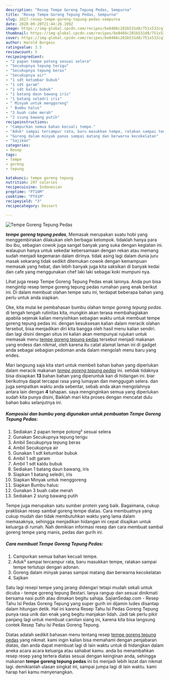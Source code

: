 ```yaml
---
description: "Resep Tempe Goreng Tepung Pedas, Sempurna"
title: "Resep Tempe Goreng Tepung Pedas, Sempurna"
slug: 2627-resep-tempe-goreng-tepung-pedas-sempurna
date: 2020-09-20T21:44:26.199Z
image: https://img-global.cpcdn.com/recipes/be8466c281b531d8/751x532cq70/tempe-goreng-tepung-pedas-foto-resep-utama.jpg
thumbnail: https://img-global.cpcdn.com/recipes/be8466c281b531d8/751x532cq70/tempe-goreng-tepung-pedas-foto-resep-utama.jpg
cover: https://img-global.cpcdn.com/recipes/be8466c281b531d8/751x532cq70/tempe-goreng-tepung-pedas-foto-resep-utama.jpg
author: Harold Burgess
ratingvalue: 3.5
reviewcount: 5
recipeingredient:
- "2 papan tempe potong sesuai selera"
- "Secukupnya tepung terigu"
- "Secukupnya tepung beras"
- "Secukupnya air"
- "1 sdt ketumbar bubuk"
- "1 sdt garam"
- "1 sdt kaldu bubuk"
- "1 batang daun bawang iris"
- "1 batang seledri iris"
- " Minyak untuk menggoreng"
- " Bumbu halus"
- "3 buah cabe merah"
- "2 siung bawang putih"
recipeinstructions:
- "Campurkan semua bahan kecuali tempe."
- "Aduk² sampai tercampur rata, baru masukkan tempe, ratakan sampai tempe tertutupi dengan adonan."
- "Goreng dalam minyak panas sampai matang dan berwarna kecokelatan"
- "Sajikan"
categories:
- Resep
tags:
- tempe
- goreng
- tepung

katakunci: tempe goreng tepung 
nutrition: 297 calories
recipecuisine: Indonesian
preptime: "PT18M"
cooktime: "PT41M"
recipeyield: "3"
recipecategory: Dessert

---
```



![Tempe Goreng Tepung Pedas](https://img-global.cpcdn.com/recipes/be8466c281b531d8/751x532cq70/tempe-goreng-tepung-pedas-foto-resep-utama.jpg)

<b><i>tempe goreng tepung pedas</i></b>, Memasak merupakan suatu hobi yang menggembirakan dilakukan oleh berbagai kelompok. tidaklah hanya para ibu ibu, sebagian cowok juga sangat banyak yang suka dengan kegiatan ini. walaupun hanya untuk sekedar kebersamaan dengan rekan atau memang sudah menjadi kegemaran dalam dirinya. tidak asing lagi dalam dunia juru masak sekarang tidak sedikit ditemukan cowok dengan kemampuan memasak yang hebat, dan lebih banyak juga kita saksikan di banyak kedai dan cafe yang menggunakan chef laki laki sebagai koki mumpuni nya.

Lihat juga resep Tempe Goreng Tepung Pedas enak lainnya. Anda pun bisa mengintip resep tempe goreng tepung pedas rumahan yang enak berikut ini. Di dalam membuat olahan tempe satu ini, terdapat beberapa bahan yang perlu untuk anda siapkan.

Oke, kita mulai ke pembahasan bumbu olahan <i>tempe goreng tepung pedas</i>. di tengah tengah rutinitas kita, mungkin akan terasa membahagiakan apabila sejenak kalian menyisihkan sebagian waktu untuk membuat tempe goreng tepung pedas ini. dengan kesuksesan kalian dalam meracik olahan tersebut, bisa menjadikan diri kita bangga oleh hasil menu kalian sendiri. dan lagi disini dengan situs ini kalian akan mempunyai rujukan untuk memasak menu <u>tempe goreng tepung pedas</u> tersebut menjadi makanan yang endess dan nikmat, oleh karena itu catat alamat laman ini di gadget anda sebagai sebagian pedoman anda dalam mengolah menu baru yang endes.


Mari langsung saja kita start untuk membeli bahan bahan yang diperlukan dalam meracik makanan <u><i>tempe goreng tepung pedas</i></u> ini. setidak tidaknya bisa disiapkan <b>13</b> bahan bahan yang diperuntuk kan di hidangan ini. biar berikutnya dapat tercapai rasa yang lumayan dan menggugah selera. dan juga sempatkan waktu anda sebentar, sebab anda akan mengolahnya antara lain dengan <b>4</b> tahapan. saya menginginkan semua yang diperlukan sudah kita punya disini, Baiklah mari kita proses dengan mencatat dulu bahan baku selanjutnya ini.

<!--inarticleads1-->

##### Komposisi dan bumbu yang digunakan untuk pembuatan Tempe Goreng Tepung Pedas:

1. Sediakan 2 papan tempe potong² sesuai selera
1. Gunakan Secukupnya tepung terigu
1. Ambil Secukupnya tepung beras
1. Ambil Secukupnya air
1. Gunakan 1 sdt ketumbar bubuk
1. Ambil 1 sdt garam
1. Ambil 1 sdt kaldu bubuk
1. Sediakan 1 batang daun bawang, iris
1. Siapkan 1 batang seledri, iris
1. Siapkan  Minyak untuk menggoreng
1. Siapkan  Bumbu halus:
1. Gunakan 3 buah cabe merah
1. Sediakan 2 siung bawang putih


Tempe juga merupakan satu sumber protein yang baik. Bagaimana, cukup praktiskan resep sambal goreng tempe diatas. Cara membuatnya yang cukup mudah dan tidak membutuhkan waktu yang lama dalam memasaknya, sehingga menjadikan hidangan ini cepat disajikan untuk keluarga di rumah. Nah demikian informasi resep dan cara membuat sambal goreng tempe yang manis, pedas dan gurih ini. 

<!--inarticleads2-->

##### Cara membuat Tempe Goreng Tepung Pedas:

1. Campurkan semua bahan kecuali tempe.
1. Aduk² sampai tercampur rata, baru masukkan tempe, ratakan sampai tempe tertutupi dengan adonan.
1. Goreng dalam minyak panas sampai matang dan berwarna kecokelatan
1. Sajikan


Satu lagi resepi tempe yang jarang didengari tetapi mudah sekali untuk dicuba - tempe goreng tepung Bestari. Ianya rangup dan sesuai dinikmati bersama nasi putih atau dimakan begitu sahaja. SajianSedap.com - Resep Tahu Isi Pedas Goreng Tepung yang super gurih ini dijamin ludes disantap dalam hitungan detik. Hal ini karena Resep Tahu Isi Pedas Goreng Tepung punya rasa unik dan enak yang begitu manjakan lidah. Jadi tak perlu pikir panjang lagi untuk membuat camilan siang ini, karena kita bisa langsung contek Resep Tahu Isi Pedas Goreng Tepung. 

Diatas adalah sedikit bahasan menu tentang resep <u>tempe goreng tepung pedas</u> yang nikmat. kami ingin kalian bisa memahami dengan penjabaran diatas, dan anda dapat membuat lagi di lain waktu untuk di hidangkan dalam aneka acara acara keluarga atau sahabat kamu. anda bs menambahkan resep resep yang tertera diatas sesuai dengan keinginan anda, sehingga makanan <b>tempe goreng tepung pedas</b> ini bs menjadi lebih lezat dan nikmat lagi. demikianlah ulasan singkat ini, sampai jumpa lagi di lain waktu. kami harap hari kamu menyenangkan.
